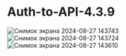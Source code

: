 # Auth-to-API-4.3.9

![Снимок экрана 2024-08-27 143743](https://github.com/user-attachments/assets/b318c572-f82b-4382-87ef-48cc1f160f81)
![Снимок экрана 2024-08-27 143724](https://github.com/user-attachments/assets/eea44f03-467b-4015-ba29-1aee25f4bbad)
![Снимок экрана 2024-08-27 143610](https://github.com/user-attachments/assets/cdecccc6-c353-46b1-a13d-c5f7caf20eb1)

